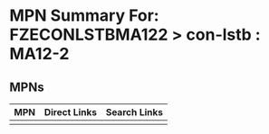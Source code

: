 



# MPN Summary For: FZECONLSTBMA122 > con-lstb : MA12-2

## MPNs
  

|MPN|Direct Links|Search Links|
| :--- | :--- | :--- |
||||
